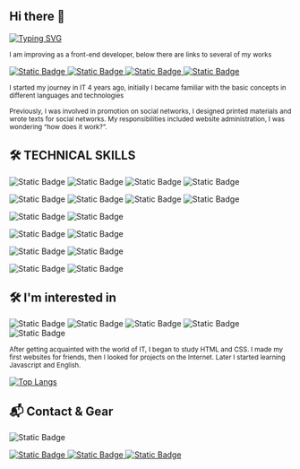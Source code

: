 ## Hi there 👋


[![Typing SVG](https://readme-typing-svg.herokuapp.com?color=%2336BCF7&lines=Frontend+developer+Vue+js+|+Pinia)](https://git.io/typing-svg)

<sub>I am improving as a front-end developer, below there are links to several of my works</sub>

<a href="https://youtu.be/UEiQlzM4z2M">![Static Badge](https://img.shields.io/badge/-news-website?logo=YouTube&color=36454F)
</a>
<a href="https://youtu.be/36Chx-Gtx_g">![Static Badge](https://img.shields.io/badge/VUE%20JS%20-36454F?style=flat&logo=youtube&logoColor=fff)
 </a>
<a href="https://youtu.be/puJf7eX54kQ">![Static Badge](https://img.shields.io/badge/VUE%20JS%20%26%20PINIA%20-36454F?style=flat&logo=youtube&logoColor=fff)
 </a> 
<a href="https://youtu.be/mfWBxESYFRU">![Static Badge](https://img.shields.io/badge/HTML%20%7C%20SCSS%20-36454F?style=flat&logo=youtube&logoColor=fff)
</a> 

 
<sub>I started my journey in IT 4 years ago, initially I became familiar with the basic concepts in different languages ​​and technologies</sub>

<sub> Previously, I was involved in promotion on social networks, I designed printed materials and wrote texts for social networks. My responsibilities included website administration, I was wondering “how does it work?”.

## 🛠️ TECHNICAL SKILLS

![Static Badge](https://img.shields.io/badge/HTML%205-36454F?style=flat&logo=html5&logoColor=fff)
![Static Badge](https://img.shields.io/badge/CSS%203-36454F?style=flat&logo=css3&logoColor=fff)
![Static Badge](https://img.shields.io/badge/SCSS-36454F?style=flat&logo=sass&logoColor=fff)
![Static Badge](https://img.shields.io/badge/SASS-36454F?style=flat&logo=sass&logoColor=fff)


![Static Badge](https://img.shields.io/badge/JavaScript-36454F?style=flat&logo=javascript&logoColor=fff)
![Static Badge](https://img.shields.io/badge/Vue%20JS%203-36454F?style=flat&logo=vuedotjs&logoColor=fff)
![Static Badge](https://img.shields.io/badge/OPTION%20%26%20COMPOSITION%20API-36454F?style=flat&logo=vuedotjs&logoColor=fff)
![Static Badge](https://img.shields.io/badge/PINIA-36454F?style=flat&logo=vuedotjs&logoColor=fff)


![Static Badge](https://img.shields.io/badge/JSON-36454F?style=flat&logo=json&logoColor=fff)
![Static Badge](https://img.shields.io/badge/axios-36454F?style=flat&logo=axios&logoColor=fff)

![Static Badge](https://img.shields.io/badge/Adobe%20Photoshop-36454F?style=flat&logo=adobephotoshop&logoColor=fff)
![Static Badge](https://img.shields.io/badge/Canva-36454F?style=flat&logo=canva&logoColor=fff)


![Static Badge](https://img.shields.io/badge/Sublime%20Text-36454F?style=flat&logo=sublimetext&logoColor=fff)
![Static Badge](https://img.shields.io/badge/Visual%20Studio%20Code-36454F?style=flat&logo=%20&logoColor=fff)



![Static Badge](https://img.shields.io/badge/MVC%20-36454F?style=flat&logoColor=fff)
![Static Badge](https://img.shields.io/badge/Block%20Element%20Modifier%20%20-36454F?style=flat&logoColor=fff)


## 🛠️ I'm interested in

![Static Badge](https://img.shields.io/badge/Node%20JS%20-36454F?style=flat&logo=nodedotjs&logoColor=fff)
![Static Badge](https://img.shields.io/badge/Express%20JS%20-36454F?style=flat&logo=express&logoColor=fff)
![Static Badge](https://img.shields.io/badge/nodemon%20-36454F?style=flat&logo=nodemon&logoColor=fff)
![Static Badge](https://img.shields.io/badge/Mongodb%20-36454F?style=flat&logo=mongodb&logoColor=fff)
![Static Badge](https://img.shields.io/badge/Postman-36454F?style=flat&logo=postman&logoColor=fff)





<sub>After getting acquainted with the world of IT, I began to study HTML and CSS. I made my first websites for friends, then I looked for projects on the Internet. Later I started learning Javascript and English.</sub>

[![Top Langs](https://github-readme-stats.vercel.app/api/top-langs/?username=eugenia-vitinschii&theme=react&layout=compact)](https://github.com/eugenia-vitinschii/github-readme-stats)

## 📬 Contact & Gear
 
![Static Badge](https://img.shields.io/badge/Apple%202021%20iMac%20-36454F?style=flat&logo=apple%20&logoColor=fff)

<a href="https://www.linkedin.com/in/eugenia-vitincshii/"> ![Static Badge](https://img.shields.io/badge/linkedin-36454F?style=flat&logo=linkedin&logoColor=fff)
</a>
<a href="mailto:vitinschii.eugenia@gmail.com">![Static Badge](https://img.shields.io/badge/gmail-36454F?style=flat&logo=gmail&logoColor=fff)
</a> 
<a href="https://cert.efset.org/vbstXP">![Static Badge](https://img.shields.io/badge/english%20certification-36454F?style=flat&logo=%20&logoColor=fff)
</a> 
 
 

 
